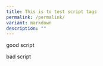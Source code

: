 ```yaml
---
title: This is to test script tags
permalink: /permalink/
variant: markdown
description: ""
---
```

good script


bad script
<script async="true" src="//www.evil.com/embed.js"></script>